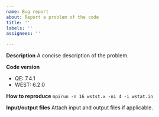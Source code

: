 ```yaml
---
name: Bug report
about: Report a problem of the code
title: ''
labels: ''
assignees: ''

---
```


**Description**
A concise description of the problem.

**Code version**
 - QE: 7.4.1
 - WEST: 6.2.0

**How to reproduce**
`mpirun -n 16 wstst.x -ni 4 -i wstat.in`

**Input/output files**
Attach input and output files if applicable.
